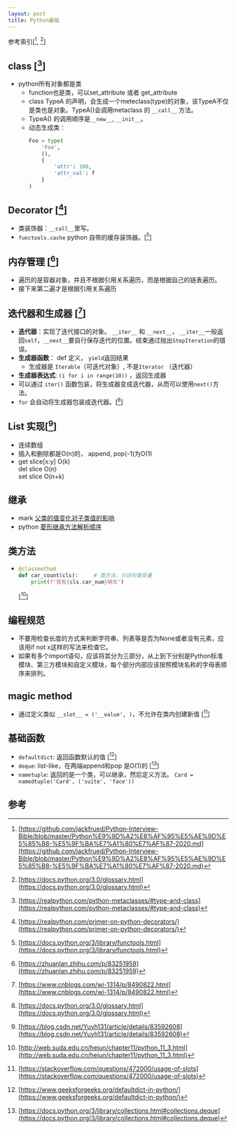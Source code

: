 ```yaml
---
layout: post
title: Python基础
---
```


参考索引[[^1], [^7]]

## class [[^2]]

  * python所有对象都是类
    * function也是类，可以set_attribute 或者 get_attribute
    * class TypeA 的声明，会生成一个meteclass(type)的对象，该TypeA不仅是类也是对象。TypeA()会调用metaclass 的 `__call__` 方法。
    * TypeA() 的调用顺序是`__new__`, `__init__`。
    * 动态生成类：
      ```python
      Foo = type(
          'Foo',
          (),
          {
              'attr': 100,
              'attr_val': f
          }
      )
      ``` 

## Decorator [[^6]]
  *  类装饰器：`__call__`里写。
  *  `functools.cache` python 自带的缓存装饰器。[[^8]]

## 内存管理 [[^3]]
  * 遍历的是容器对象，并且不根据引用关系遍历，而是根据自己的链表遍历。
  * 接下来第二遍才是根据引用关系遍历

## 迭代器和生成器 [[^4]]
  * **迭代器**：实现了迭代接口的对象。 `__iter__` 和 `__next__`， `__iter__`一般返回`self`，`__next__`要自行保存迭代的位置。结束通过抛出`StopIteration`的错误。
  * **生成器函数**： def 定义， `yield`返回结果 
    * 生成器是 `Iterable`（可迭代对象）, 不是`Iterator`  （迭代器）
  * **生成器表达式**: `(i for i in range(10))` ，返回生成器
  * 可以通过 `iter()` 函数包装，将生成器变成迭代器，从而可以使用`next()`方法。
  * `for` 会自动将生成器包装成迭代器。[[^5]]

## List 实现[[^9]]
  * 连续数组
  * 插入和删除都是O(n)的， append, pop(-1)为O(1)
  * get slice[x:y] O(k)    
    del slice O(n)    
    set slice O(n+k)   

## 继承
  * mark [父类的值变化对子类值的影响](https://github.com/jackfrued/Python-Interview-Bible/blob/master/Python%E9%9D%A2%E8%AF%95%E5%AE%9D%E5%85%B8-%E5%9F%BA%E7%A1%80%E7%AF%87-2020.md#%E9%A2%98%E7%9B%AE018%E8%AF%B4%E5%87%BA%E4%B8%8B%E9%9D%A2%E4%BB%A3%E7%A0%81%E7%9A%84%E8%BF%90%E8%A1%8C%E7%BB%93%E6%9E%9C)
  * python [菱形继承方法解析顺序](https://github.com/jackfrued/Python-Interview-Bible/blob/master/Python%E9%9D%A2%E8%AF%95%E5%AE%9D%E5%85%B8-%E5%9F%BA%E7%A1%80%E7%AF%87-2020.md#%E9%A2%98%E7%9B%AE32%E9%98%85%E8%AF%BB%E4%B8%8B%E9%9D%A2%E7%9A%84%E4%BB%A3%E7%A0%81%E8%AF%B4%E5%87%BA%E8%BF%90%E8%A1%8C%E7%BB%93%E6%9E%9C)

## 类方法
  * ```python
    @classmethod
    def car_count(cls):     # 类方法，只访问类变量
        print(f"我有{cls.car_num}辆车")
    ```
    [[^cm]]

## 编程规范
  * 不要用检查长度的方式来判断字符串、列表等是否为None或者没有元素，应该用if not x这样的写法来检查它。
  * 如果有多个import语句，应该将其分为三部分，从上到下分别是Python标准模块、第三方模块和自定义模块，每个部分内部应该按照模块名称的字母表顺序来排列。

## magic method 
  * 通过定义类似  `__slot__ = ('__value', )`，不允许在类内创建新值 [[^slot]]

## 基础函数
  * `defaultdict`: 返回函数默认的值 [[^dd]]
  * `deque`: list-like，在两端append和pop 是O(1)的 [[^dq]]
  * `nametuple`: 返回的是一个类，可以继承，然后定义方法。 `Card = namedtuple('Card', ('suite', 'face'))`


## 参考

[^1]: [https://github.com/jackfrued/Python-Interview-Bible/blob/master/Python%E9%9D%A2%E8%AF%95%E5%AE%9D%E5%85%B8-%E5%9F%BA%E7%A1%80%E7%AF%87-2020.md](https://github.com/jackfrued/Python-Interview-Bible/blob/master/Python%E9%9D%A2%E8%AF%95%E5%AE%9D%E5%85%B8-%E5%9F%BA%E7%A1%80%E7%AF%87-2020.md)

[^2]: [https://realpython.com/python-metaclasses/#type-and-class](https://realpython.com/python-metaclasses/#type-and-class)

[^3]: [https://zhuanlan.zhihu.com/p/83251959](https://zhuanlan.zhihu.com/p/83251959)

[^4]: [https://www.cnblogs.com/wj-1314/p/8490822.html](https://www.cnblogs.com/wj-1314/p/8490822.html)

[^5]: [https://docs.python.org/3.0/glossary.html](https://docs.python.org/3.0/glossary.html)

[^6]: [https://realpython.com/primer-on-python-decorators/](https://realpython.com/primer-on-python-decorators/)

[^7]: [https://docs.python.org/3.0/glossary.html](https://docs.python.org/3.0/glossary.html)

[^8]: [https://docs.python.org/3/library/functools.html](https://docs.python.org/3/library/functools.html)

[^9]: [https://blog.csdn.net/Yuyh131/article/details/83592608](https://blog.csdn.net/Yuyh131/article/details/83592608)

[^slot]: [https://stackoverflow.com/questions/472000/usage-of-slots](https://stackoverflow.com/questions/472000/usage-of-slots)

[^cm]: [http://web.suda.edu.cn/hejun/chapter11/python_11_3.html](http://web.suda.edu.cn/hejun/chapter11/python_11_3.html)

[^dd]: [https://www.geeksforgeeks.org/defaultdict-in-python/](https://www.geeksforgeeks.org/defaultdict-in-python/)

[^dq]: [https://docs.python.org/3/library/collections.html#collections.deque](https://docs.python.org/3/library/collections.html#collections.deque)